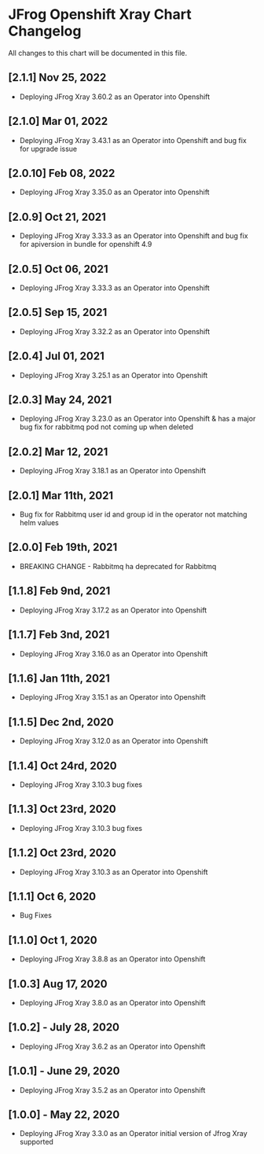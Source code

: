 # JFrog Openshift Xray Chart Changelog

All changes to this chart will be documented in this file.

## [2.1.1] Nov 25, 2022

- Deploying JFrog Xray 3.60.2 as an Operator into Openshift

## [2.1.0] Mar 01, 2022

- Deploying JFrog Xray 3.43.1 as an Operator into Openshift and bug fix for upgrade issue

## [2.0.10] Feb 08, 2022

- Deploying JFrog Xray 3.35.0 as an Operator into Openshift

## [2.0.9] Oct 21, 2021

- Deploying JFrog Xray 3.33.3 as an Operator into Openshift and bug fix for apiversion in bundle for openshift 4.9

## [2.0.5] Oct 06, 2021

- Deploying JFrog Xray 3.33.3 as an Operator into Openshift

## [2.0.5] Sep 15, 2021

- Deploying JFrog Xray 3.32.2 as an Operator into Openshift

## [2.0.4] Jul 01, 2021

- Deploying JFrog Xray 3.25.1 as an Operator into Openshift

## [2.0.3] May 24, 2021

- Deploying JFrog Xray 3.23.0 as an Operator into Openshift & has a major bug fix for rabbitmq pod not coming up when deleted

## [2.0.2] Mar 12, 2021

- Deploying JFrog Xray 3.18.1 as an Operator into Openshift

## [2.0.1] Mar 11th, 2021

- Bug fix for Rabbitmq user id and group id in the operator not matching helm values

## [2.0.0] Feb 19th, 2021

- BREAKING CHANGE - Rabbitmq ha deprecated for Rabbitmq

## [1.1.8] Feb 9nd, 2021

- Deploying JFrog Xray 3.17.2 as an Operator into Openshift

## [1.1.7] Feb 3nd, 2021

- Deploying JFrog Xray 3.16.0 as an Operator into Openshift

## [1.1.6] Jan 11th, 2021

- Deploying JFrog Xray 3.15.1 as an Operator into Openshift

## [1.1.5] Dec 2nd, 2020

- Deploying JFrog Xray 3.12.0 as an Operator into Openshift

## [1.1.4] Oct 24rd, 2020

- Deploying JFrog Xray 3.10.3 bug fixes

## [1.1.3] Oct 23rd, 2020

- Deploying JFrog Xray 3.10.3 bug fixes

## [1.1.2] Oct 23rd, 2020

- Deploying JFrog Xray 3.10.3 as an Operator into Openshift

## [1.1.1] Oct 6, 2020

- Bug Fixes

## [1.1.0] Oct 1, 2020

- Deploying JFrog Xray 3.8.8 as an Operator into Openshift

## [1.0.3] Aug 17, 2020

- Deploying JFrog Xray 3.8.0 as an Operator into Openshift

## [1.0.2] - July 28, 2020

- Deploying JFrog Xray 3.6.2 as an Operator into Openshift

## [1.0.1] - June 29, 2020

- Deploying JFrog Xray 3.5.2 as an Operator into Openshift

## [1.0.0] - May 22, 2020

- Deploying JFrog Xray 3.3.0 as an Operator initial version of Jfrog Xray supported

